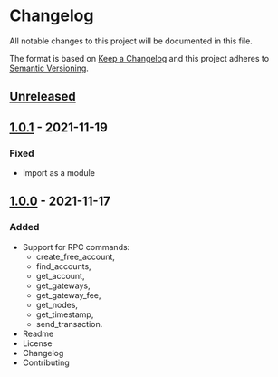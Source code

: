 # Changelog

All notable changes to this project will be documented in this file.

The format is based on [Keep a Changelog](https://keepachangelog.com/en/1.0.0/)
and this project adheres to [Semantic Versioning](https://semver.org/spec/v2.0.0.html).

## [Unreleased]

## [1.0.1] - 2021-11-19
### Fixed
- Import as a module

## [1.0.0] - 2021-11-17
### Added
- Support for RPC commands:
    - create_free_account,
    - find_accounts,
    - get_account,
    - get_gateways,
    - get_gateway_fee,
    - get_nodes,
    - get_timestamp,
    - send_transaction.
- Readme
- License
- Changelog
- Contributing

[Unreleased]: https://github.com/adshares/ads-js-client/compare/v1.0.1...HEAD

[1.0.1]: https://github.com/adshares/ads-js/compare/v1.0.0...v1.0.1
[1.0.0]: https://github.com/adshares/ads-js-client/releases/tag/v1.0.0
